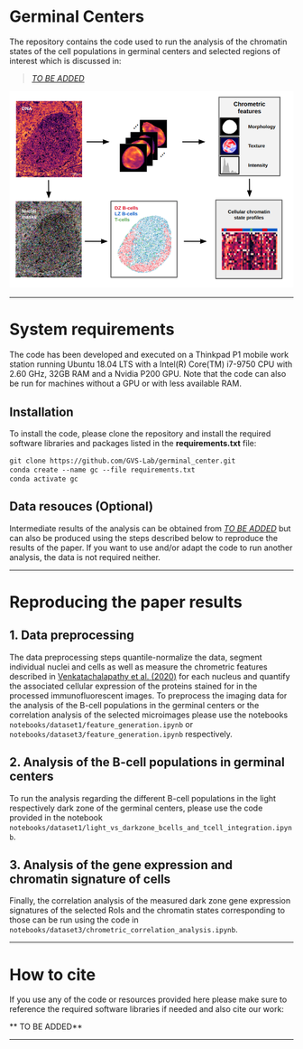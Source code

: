 # Germinal Centers

The repository contains the code used to run the analysis of the chromatin states of the cell populations in germinal centers and selected regions of interest which is discussed in:

> [*TO BE ADDED*]()

![](https://github.com/GVS-Lab/germinal_center/blob/bf3cfc13d338a21edf7db25b881ae6f60ea21a87/gc_overview.png)

----

# System requirements

The code has been developed and executed on a Thinkpad P1 mobile work station running Ubuntu 18.04 LTS with a Intel(R) Core(TM) i7-9750 CPU with 2.60 GHz, 32GB RAM and a Nvidia P200 GPU. Note that the code can also be run for machines without a GPU or with less available RAM.

## Installation

To install the code, please clone the repository and install the required software libraries and packages listed in the **requirements.txt** file:
```
git clone https://github.com/GVS-Lab/germinal_center.git
conda create --name gc --file requirements.txt
conda activate gc
```

## Data resouces (Optional)

Intermediate results of the analysis can be obtained from [*TO BE ADDED*]() but can also be produced using the steps described below to reproduce the results of the paper. If you want to use and/or adapt the code to run another analysis, the data is not required neither.

---

# Reproducing the paper results

## 1. Data preprocessing

The data preprocessing steps quantile-normalize the data, segment individual nuclei and cells as well as measure the chrometric features described in [Venkatachalapathy et al. (2020)](https://www.molbiolcell.org/doi/10.1091/mbc.E19-08-0420) for each nucleus and quantify the associated cellular expression of the proteins stained for in the processed immunofluorescent images. To preprocess the imaging data for the analysis of the B-cell populations in the germinal centers or the correlation analysis of the selected microimages please use the notebooks ```notebooks/dataset1/feature_generation.ipynb``` or ```notebooks/dataset3/feature_generation.ipynb``` respectively.

## 2. Analysis of the B-cell populations in germinal centers

To run the analysis regarding the different B-cell populations in the light respectively dark zone of the germinal centers, please use the code provided in the notebook ```notebooks/dataset1/light_vs_darkzone_bcells_and_tcell_integration.ipynb```.

## 3. Analysis of the gene expression and chromatin signature of cells

Finally, the correlation analysis of the measured dark zone gene expression signatures of the selected RoIs and the chromatin states corresponding to those can be run using the code in ```notebooks/dataset3/chrometric_correlation_analysis.ipynb```.

---

# How to cite

If you use any of the code or resources provided here please make sure to reference the required software libraries if needed and also cite our work:

** TO BE ADDED**

----
